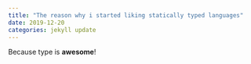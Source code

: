 ```yaml
---
title: "The reason why i started liking statically typed languages"
date: 2019-12-20
categories: jekyll update
---
```

Because type is **awesome**!
